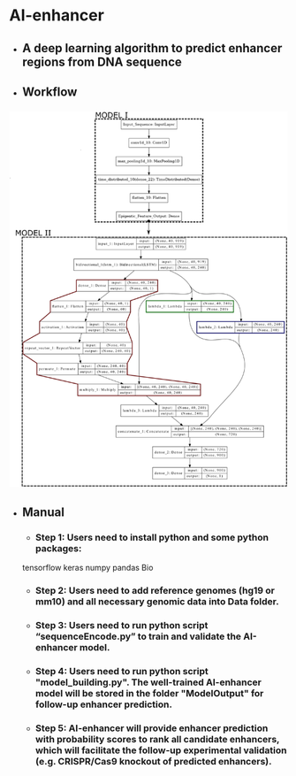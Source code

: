 # AI-enhancer
* ## A deep learning algorithm to predict enhancer regions from DNA sequence <h2> 
* ## Workflow <h3> 
![GitHub Logo](/images/Model_plot.png)
* ## Manual <h3> 
  * ### Step 1: Users need to install python and some python packages:
   tensorflow<h10> 
   keras<h10> 
   numpy<h10> 
   pandas<h10> 
   Bio<h10> 
   
  * ### Step 2: Users need to add reference genomes (hg19 or mm10) and all necessary genomic data into Data folder. <h4> 
  * ### Step 3: Users need to run python script “sequenceEncode.py” to train and validate the AI-enhancer model. <h4>
  * ### Step 4: Users need to run python script "model_building.py". The well-trained AI-enhancer model will be stored in the folder "ModelOutput" for follow-up enhancer prediction. <h4>
  * ### Step 5: AI-enhancer will provide enhancer prediction with probability scores to rank all candidate enhancers, which will facilitate the follow-up experimental validation (e.g. CRISPR/Cas9 knockout of predicted enhancers). <h4>
